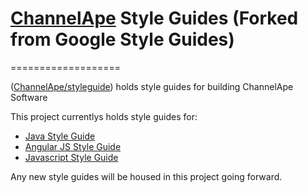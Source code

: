 <h1>
<a href="https://www.channelape.com/">ChannelApe</a> Style Guides (Forked from Google Style Guides)</h1>
===================

([ChannelApe/styleguide](https://github.com/ChannelApe/styleguide)) holds 
style guides for building ChannelApe Software

This project currentlys holds style guides for: <br />
- [Java Style Guide][java]
- [Angular JS Style Guide][angularjs]
- [Javascript Style Guide][javascript]

Any new style guides will be housed in this project going forward.


[java]: https://channelape.github.io/styleguide/java/javaguide.html
[angularjs]: https://channelape.github.io/styleguide/angular/v1/angular1jsguide.html
[javascript]: https://channelape.github.io/styleguide/angular/js/javascriptguide.html
